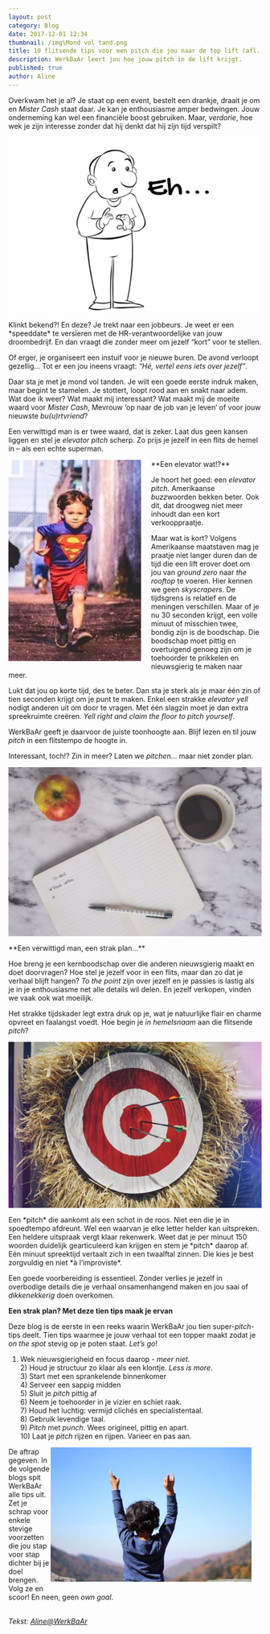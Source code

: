 ```yaml
---
layout: post
category: Blog
date: 2017-12-01 12:34
thumbnail: /img\Mond vol tand.png
title: 10 flitsende tips voor een pitch die jou naar de top lift (afl. 1.0.)
description: WerkBaAr leert jou hoe jouw pitch in de lift krijgt.
published: true
author: Aline
---
```


Overkwam het je al? Je staat op een event, bestelt een drankje, draait je om en *Mister Cash* staat daar. Je kan je enthousiasme amper bedwingen. Jouw onderneming kan wel een financiële boost gebruiken. Maar, *verdorie*, hoe wek je zijn interesse zonder dat hij denkt dat hij zijn tijd verspilt? 

<img alt="Pitch1.0." class="img-responsive" style="float: left;margin:0 20px 15px 0" src="/img\Mond vol tand.png">
Klinkt bekend?! En deze? Je trekt naar een jobbeurs. Je weet er een *speeddate* te versieren met de HR-verantwoordelijke van jouw droombedrijf. En dan vraagt die zonder meer om jezelf “kort” voor te stellen. 

Of erger, je organiseert een instuif voor je nieuwe buren. De avond verloopt gezellig… Tot er een jou ineens vraagt: *“Hé,  vertel eens iets over jezelf”*. 

Daar sta je met je mond vol tanden. Je wilt een goede eerste indruk maken, maar begint te stamelen. Je stottert, loopt rood aan en snakt naar adem. Wat doe ik weer? Wat maakt mij interessant? Wat maakt mij de moeite waard voor *Mister Cash*, Mevrouw ‘op naar de job van je leven’ of voor jouw nieuwste *bu(u)rtvriend*?

Een verwittigd man is er twee waard, dat is zeker. Laat dus geen kansen liggen en stel je *elevator pitch* scherp. Zo prijs je jezelf in een flits de hemel in – als een echte superman.

<img alt="Pitch1.0." class="img-responsive" style="float: left;margin:0 20px 15px 0" src="/img\supermannetje.png">
**Een elevator wat!?** 

Je hoort het goed: een *elevator pitch*. Amerikaanse *buzz*woorden bekken beter. Ook dit, dat droogweg niet meer inhoudt dan een kort verkooppraatje. 

Maar wat is kort? Volgens Amerikaanse maatstaven mag je praatje niet langer duren dan de tijd die een lift erover doet om jou van *ground zero* naar *the rooftop* te voeren. Hier kennen we geen *skyscrapers*. De tijdsgrens is relatief en de meningen verschillen. Maar of je nu 30 seconden krijgt, een volle minuut of misschien twee, bondig zijn is de boodschap. Die boodschap moet pittig en overtuigend genoeg zijn om je toehoorder te prikkelen en nieuwsgierig te maken naar meer. 

Lukt dat jou op korte tijd, des te beter. Dan sta je sterk als je maar één zin of tien seconden krijgt om je punt te maken. Enkel een strakke *elevator yell* nodigt anderen uit om door te vragen. Met één slagzin moet je dan extra spreekruimte creëren. *Yell right and claim the floor to pitch yourself*. 

WerkBaAr geeft je daarvoor de juiste toonhoogte aan. Blijf lezen en til jouw *pitch* in een flitstempo de hoogte in. 

Interessant, toch!? Zin in meer? Laten we *pitchen*… maar niet zonder plan.

<img alt="Pitch1.0." class="img-responsive" style="float: left;margin:0 20px 15px 0" src="/img\plan.png">
**Een verwittigd man, een strak plan…**

Hoe breng je een kernboodschap over die anderen nieuwsgierig maakt en doet doorvragen? Hoe stel je jezelf voor in een flits, maar dan zo dat je verhaal blijft hangen? *To the point* zijn over jezelf en je passies is lastig als je in je enthousiasme net alle details wil delen. En jezelf verkopen, vinden we vaak ook wat moeilijk. 

Het strakke tijdskader legt extra druk op je, wat je natuurlijke flair en charme opvreet en faalangst voedt. Hoe begin je *in hemelsnaam* aan die flitsende *pitch*?

<img alt="Pitch1.0." class="img-responsive" style="float: left;margin:0 20px 15px 0" src="/img\roos.png">
Een *pitch* die aankomt als een schot in de roos. Niet een die je in spoedtempo afdreunt. Wel een waarvan je elke letter helder kan uitspreken. Een heldere uitspraak vergt klaar rekenwerk. Weet dat je per minuut 150 woorden duidelijk gearticuleerd kan krijgen en stem je *pitch* daarop af. Eén minuut spreektijd vertaalt zich in een twaalftal zinnen. Die kies je best zorgvuldig en niet *à l’improviste*.

Een goede voorbereiding is essentieel. Zonder verlies je jezelf in overbodige details die je verhaal onsamenhangend maken en jou saai of *dikkenekkerig* doen overkomen.  

**Een strak plan? Met deze tien tips maak je ervan** 

Deze blog is de eerste in een reeks waarin WerkBaAr jou tien super-*pitch*-tips deelt. Tien tips waarmee je jouw verhaal tot een topper maakt zodat je *on the spot* stevig op je poten staat. *Let’s go*!

1) Wek nieuwsgierigheid en focus daarop *- meer niet*.
<br>2) Houd je structuur zo klaar als een klontje. *Less is more*.
<br>3) Start met een sprankelende binnenkomer
<br>4) Serveer een sappig midden
<br>5) Sluit je *pitch* pittig af
<br>6) Neem je toehoorder in je vizier en schiet raak. 
<br>7) Houd het luchtig: vermijd clichés en specialistentaal.
<br>8) Gebruik levendige taal.
<br>9) *Pitch* met *punch*. Wees origineel, pittig en apart.
<br>10) Laat je *pitch* rijzen en rijpen. Varieer en pas aan.

<img alt="Pitch1.0." class="img-responsive" style="float: right;margin:0 20px 15px 0" src="/img\top.png">

De aftrap gegeven. In de volgende blogs spit WerkBaAr alle tips uit. Zet je schrap voor enkele stevige voorzetten die jou stap voor stap dichter bij je doel brengen. Volg ze en scoor! En neen, geen *own goal*. 

<br> *Tekst: [Aline@WerkBaAr](http://werkbaar.net/#gastvrouw)*
<br><br>









